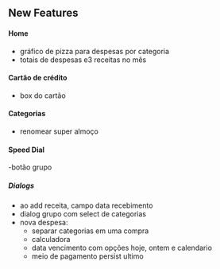 ## New Features

#### Home

- gráfico de pizza para despesas por categoria
- totais de despesas e3 receitas no mês

#### Cartão de crédito

- box do cartão


#### Categorias

- renomear super almoço


#### Speed Dial

-botão grupo

##### Dialogs
- ao add receita, campo data recebimento
- dialog grupo com select de categorias
- nova despesa:
    - separar categorias em uma compra
    - calculadora
    - data vencimento com opções hoje, ontem e calendario
    - meio de pagamento persist ultimo

